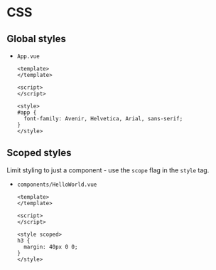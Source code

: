 # CSS


## Global styles

- `App.vue`
    ```vue
    <template>
    </template>

    <script>
    </script>

    <style>
    #app {
      font-family: Avenir, Helvetica, Arial, sans-serif;
    }
    </style>
    ```

## Scoped styles

Limit styling to just a component - use the `scope` flag in the `style` tag.

- `components/HelloWorld.vue`
    ```vue
    <template>
    </template>

    <script>
    </script>

    <style scoped>
    h3 {
      margin: 40px 0 0;
    }
    </style>
    ```
